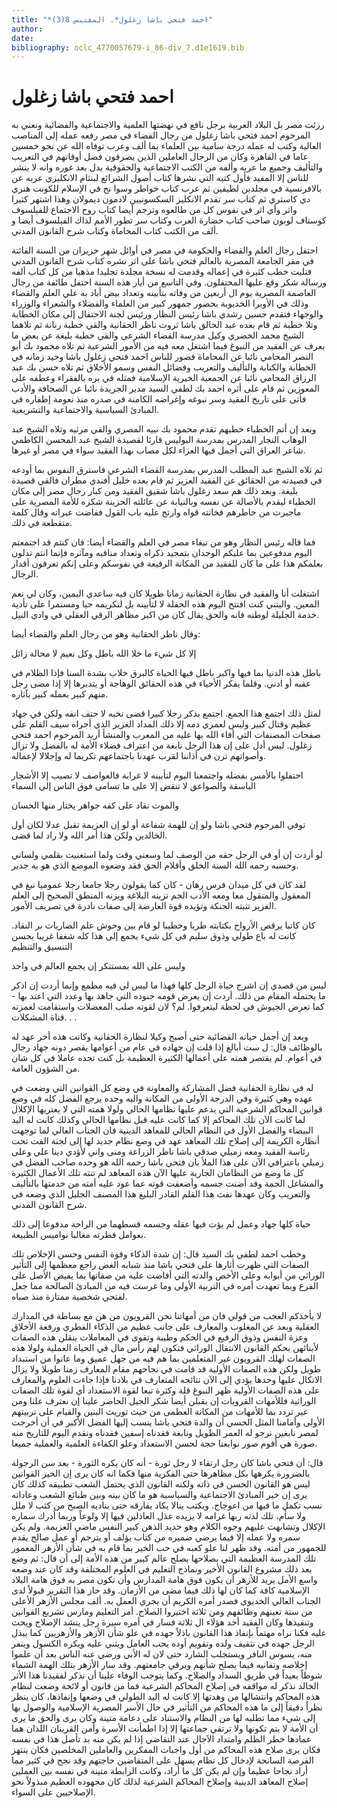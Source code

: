 ```yaml
---
title: "*احمد فتحي باشا زغلول*. المقتبس 8(3)"
author: 
date: 
bibliography: oclc_4770057679-i_86-div_7.d1e1619.bib
---
```




#  احمد فتحي باشا زغلول 


 رزئت مصر بل البلاد العربية برجل نافع في نهضتها العلمية والاجتماعية والفضائية ونعني به المرحوم احمد فتحي باشا زغلول من رجال الفضاء في مصر رفعه عمله إلى المناصب العالية وكتب له عمله درجة سامية بين العلماء بما  ألف  وعرب توفاه الله عن نحو  خمسين  عاما في القاهرة وكان من الرجال العاملين الذين يصرفون فضل أوقاتهم في التعريب والتأليف وجميع ما عربه وألفه من الكتب الاجتماعية والحقوقية يدل بعد غوره وانه لا ينشر للناس إلا المفيد فأول كتبه التي نشرها كتاب أصول الشرائع لبنثام الانكليزي عربه عن بالافرنسية في مجلدين لطيفين ثم عرب كتاب خواطر وسوا نح في الإسلام للكونت هنري دي كاستري ثم كتاب سر تقدم الانكليز السكسونيين لادمون ديمولان وهذا اشتهر كثيرا واثر وأي اثر في نفوس كل من طالعوه وترجم أيضا كتاب روح الاجتماع للفيلسوف كوستاف لوبون صاحب كتاب حضارة العرب وكتاب سر تطور الأمم لذاك الفيلسوف أيضا و  ألف  من الكتب كتاب المحاماة وكتاب شرح القانون المدني. 

 احتفل رجال العلم والقضاء والحكومة في مصر في أوائل شهر حزيران من السنة الفائتة في مقر الجامعة المصرية بالعالم فتحي باشا على اثر نشره كتاب شرح القانون المدني فتليت خطب كثيرة في إعماله وقدمت له نسخة مجلدة تجليدا مذهبا من كل كتاب ألفه ورسالة شكر وقع عليها المحتفلون. وفي التاسع من أيار هذه السنة احتفل طائفة من رجال العاصمة المصرية يوم ال  أربعين  من وفاته بتأبينه وتعداد بيض أباد به علي العلم والقضاء وذلك في الأوبرا الخديوية بحضور جمهور كبير من العلماء والفضلاء والشعراء والوزراء والوجهاء فتقدم حسين رشدي باشا رئيس النظار ورئيس لجنة الاحتفال إلى مكان الخطابة وتلا خطبة ثم قام بعده عبد الخالق باشا ثروت ناظر الحقانية والقي خطبة رنانة ثم تلاهما الشيخ محمد الخضري وكيل مدرسة القضاء الشرعي والقي خطبة بليغة عن بعض ما يعرف عن الفقيد من النبوغ فيما اشتغل معه فيه من الأمور الشرعية ثم تلاه محمود بك أبو النصر المحامي نائبا عن المحاماة فصور للناس احمد فتحي زغلول باشا وحيد زمانه في الخطابة والكتابة والتأليف والتعريب وفضائل النفس وسمو الأخلاق ثم تلاه حسن بك عبد الرزاق المحامي نائبا عن الجمعية الخيرية الإسلامية فمثله في بره بالفقراء وعطفه على المعوزين ثم قام على أثره احمد بك لطفي السيد مدير الجريدة نائبا عن الصحافة والأدب   فأتى على تاريخ الفقيد وسر نبوغه وإغراضه الكامنة في صدره منذ نعومة إظفاره في المبادئ السياسية والاجتماعية والتشريعية. 

 وبعد إن أتم الخطباء خطبهم تقدم محمود بك نبيه المصري والقي مرثيه وتلاه الشيخ عبد الوهاب النجار المدرس بمدرسة البوليس قارئا لقصيدة الشيخ عبد المحسن الكاظمي شاعر العراق التي أجمل فيها العزاء لكل مصاب بهذا الفقيد سواء في مصر أو غيرها. 

 ثم تلاه الشيخ عبد المطلب المدرس بمدرسة القضاء الشرعي فاسترق النفوس بما أودعه في قصيدته من الحقائق عن الفقيد العزيز ثم قام بعده  خليل  أفندي  مطران  فالقي قصيدة بليغة. وبعد ذلك هم سعد زغلول باشا شقيق الفقيد ومن كبار رجال مصر إلى مكان الخطباء ليقدم بالأصالة عن نفسه وبالنيابة عن عائلته الحزينة شكره للأمة المصرية على ماجبرت من خاطرهم فخانته قواه وارتج عليه باب القول ففاضت عبراته وقال كلمة متقطعة في ذلك. 

 فما قاله رئيس النظار وهو من نبغاء مصر في العلم والقضاء أيضا: فان كنتم قد اجتمعتم اليوم مدفوعين بما عليكم الوجدان بتمجيد ذكراه وتعداد مناقبه ومآثره فإنما انتم تدلون بعلمكم هذا على ما كان للفقيد من المكانة الرفيعة في نفوسكم وعلى إنكم تعرفون أقدار الرجال. 

 اشتغلت أنا والفقيد في نظارة الحقانية زمانا طويلا كان فيه ساعدي اليمين، وكان لي نعم المعين. واليتني كنت افتتح اليوم هذه الحفلة لا لتأبينه بل لتكريمه حيا ومستمرا على تأدية خدمة الجليلة لوطنه فانه والحق يقال كان من اكبر مظاهر الرقي العقلي في وادي النيل. 

 وقال ناظر الحقانية وهو من رجال العلم والقضاء أيضا: 

 إلا كل شيء ما خلا الله باطل   وكل نعيم لا محالة زائل  

 باطل هذه الدنيا بما فيها واكبر باطل فيها الحياة كالبرق خلاب بشدة السنا فإذا الظلام في عقبه أو ادني. وقلما يفكر الأحياء في هذه الحقائق الوهاجة أو يتدبرها إلا إذا مضى رجل منهم كبير بعمله كبير بآثاره. 

 لمثل ذلك اجتمع هذا الجمع. اجتمع بذكر رجلا كبيرا قضى نخبه لا حتف انفه ولكن في جهاد عظيم وقتال كبير وليس لعمري دمه إلا ذلك المداد الغزير الذي أجراه سيف القلم على صفحات المصنفات التي أفاء الله بها عليه من المعرب والمنشأ أريد المرحوم احمد فتحي زغلول. ليس أدل على إن هذا الرجل نابغة من اعتراف فضلاء الأمة له بالفضل ولا تزال   وأصواتهم ترن في أذاننا لقرب عهدنا باجتماعهم تكريما له وإجلالا لإعماله. 

 احتفلوا بالأمس بفضله واجتمعنا اليوم لتأبينه لا غرابة فالعواصف لا تصيب إلا الأشجار الباسقة والصواعق لا تنقض إلا على ما تسامى فوق الناس إلى السماء 

 والموت نقاد على كفه   جواهر يختار منها الحسان  

 توفي المرحوم فتحي باشا ولو إن للهمة شفاعة أو لو إن العزيمة تقبل عدلا لكان أول الخالدين ولكن هذا أمر الله ولا راد لما قضى. 

 لو أردت إن أو في الرجل حقه من الوصف لما وسعني وقت ولما استغنيت بقلمي ولساني وحسبه رحمه الله السنة الخلق وأقلام الحق فقد وضعوه الموضع الذي هو به جدير. 

 لقد كان في كل ميدان فرس رهان - كان كما يقولون رجلا جامعا رجلا عموميا نبغ في المعقول والمنقول معا ومعه الأدب الجم تزينه البلاغة ويزنه المنطق الصحيح إلى العلم الغزير تثبته الحنكة وتؤيده قوة العارضة إلى صفات نادرة في تصريف الأمور. 

 كان كاتبا يرقص الأرواح بكتابته طربا وخطيبا لو قام بين وحوش علم الضاريات بر النقاد. كانت له باع طولي وذوق سليم في كل شيء يجمع إلى هذا كله شغفا غريبا بحسن التنسيق والتنظيم 

 وليس على الله بمستنكر   إن يجمع العالم في واحد  

 ليس من قصدي إن اشرح حياة الرجل كلها فهذا ما ليس لي فيه مطمع وإنما أردت إن اذكر ما يحتمله المقام من ذلك. أردت إن يعرض قومه جنوده التي جاهد بها وعدد التي اعتد بها - كما تعرض الجيوش في لحظة ليتعرفوا. لم؟ لان لقوته صلب المعضلات واستقامت لغمزته قناة المشكلات. . . 

 وبعد إن أجمل حياته القضائية حتى أصبح وكيلا لنظارة الحقانية وكانت هذه أخر عهد له بالوظائف قال: ل  ست  أبالغ إذا قلت إن جهاده في عام من أعوامها يقصر دونه جهاد رجال في أعوام. لم يقتصر همته على أعمالها الكثيرة العظيمة بل كنت تجده عاملا في كل شان من الشؤون العامة. 

 له في نظارة الحقانية فضل المشاركة والمعاونة في وضع كل القوانين التي وضعت في عهده وهي كثيرة وفي الدرجة الأولى من المكانة واليه وحده يرجع الفضل كله في وضع   قوانين المحاكم الشرعية التي يدعم عليها نظامها الحالي ولولا همته التي لا يعتريها الإكلال لما كانت الآن تلك المحاكم إلا كما كانت عليه قبل نظامها الحالي وكذلك كانت له اليد البيضاء والفضل الأول في النظام الحالي للمعاهد الدينية فان الجناب العالي لما توجهت أنظاره الكريمة إلى إصلاح تلك المعاهد عهد في وضع نظام جديد لها إلى لجنة الفت تحت رئاسة الفقيد ومعه زميلي صدقي باشا ناظر الزراعة ومنى واني لأؤدي دينا علي وعلى زميلي باعترافي الآن على هذا الملأ بان فتحي باشا رحمه الله هو وحده صاحب الفضل في كل ما وضع من النظامان الجارية عليها الآن هذه المعاهد لم تنته تلك الأعمال الكثيرة والمشاغل الجمة وقد أضنت جسمه وأضعفت قوته عما عود عليه أمته من خدمتها بالتأليف والتعريب وكان عهدها نفث هذا القلم القادر البليغ هذا المصنف الجليل الذي وضعه في شرح القانون المدني. 

 حياة كلها جهاد وعمل لم يؤت فيها عقله وجسمه قسطهما من الراحة مدفوعا إلى ذلك بعوامل فطرته مغالبا نواميس الطبيعة. 

 وخطب احمد لطفي بك السيد قال: إن شدة الذكاء وقوة النفس وحسن الإخلاص تلك الصفات التي ظهرت أثارها على فتحي باشا منذ شبابه الغض راجع معظمها إلى التأثير الوراثي من أبوابه وعلى الأخص والدته التي أفاضت عليه من صفاتها بما يفيض الأصل على الفرع وبما تعهدت أمره في التربية الأولى وما غرست فيه من المبادئ الصالحة مما جعل لفتحي شخصية ممتازة منذ صباه. 

 لا يأخذكم العجب من قولي فان من أمهاتنا نحن القرويون من هن مع بساطة في المدارك العقلية وبعد عن المغلوب والمعارف على جانب عظيم من الذكاء الفطري ورفعة الأخلاق وعزة النفس وذوق الرفيع في الحكم وطيبة وتقوى في المعاملات ينقلن هذه الصفات لأبنائهن بحكم القانون الانتقال الوراثي فتكون لهم رأس مال في الحياة العملية ولولا هذه الصفات لهلك القرويون غير المتعلمين بما هم فيه من جهل عميق وما عانوا من استبداد طويل ولكن هذه الصفات الأولية قد قامت في نجاحهم مقام المعارف زمنا طويلا ولا يزال الاتكال عليها وحدها يؤدي إلى الآن نتائجه المتعارف في بلادنا فإذا جاءت العلوم والمعارف على هذه الصفات الأولية ظهر النبوغ قلة وكثرة تبعا لقوة الاستعداد أي لقوة تلك   الصفات الوراثية فللأمهات القرويات إن يقبلن أيضا شكر الجيل الحاضر علينا إن نعترف علنا ومن غير تردد بما للأمهات من المكانة العظمى من حيث توريث البنين والقيام على تربيتهم الأولى وأمامنا المثل الحسي أن والدة فتحي باشا ينسب إليها الفضل الأكبر في أن أخرجت لمصر نابغين نرجو له العمر الطويل ونابغة فقدناه إسفين فقدناه ونقدم اليوم للتاريخ منه صورة هي أقوم صور نوابغنا حجة لحسن الاستعداد وعلو الكفاءة العلمية والعملية جميعا. 

 قال: أن فتحي باشا كان رجل ارتقاء لا رجل ثورة - أنه كان يكره الثورة - بعد سن الرجولة بالضرورة يكرهها بكل مظاهرها حتى الفكرية منها فكما انه كان يرى إن الخير القوانين ليس هو القانون الحسن في ذاته ولكنه القانون الذي يحتمل الشعب تطبيقه كذلك كان يرى إن خير المبادئ الاجتماعية والسياسية هو ما كان بينه وبين طبائع الشعب وعاداته نسب تكمل ما فيها من اعوجاج. ويكتب ينالا يكاد يفارقه حتى يناديه الصبح من كثب لا ملل ولا سأم، تلك لذته ربها غرامه لا يزيده عذل العاذلين فيها إلا ولوعاً وربما أدرك سماره الإكلال وتشابهت عليهم وجوه الكلام وهو حديد الذهن كبير النفس ماضي العزيمة. ولم يكن سمره ولا عمله إلا فيما يرضي ضميره من كتاب يؤلف أو يترجم أو عمل صالح يقدم للجمهور من أمته. وقد ظهر لنا علو كعبه في حب الخير بما قام به في شأن الأزهر المعمور تلك المدرسة العظيمة التي بصلاحها يصلح عالم كبير من هذه الأمة إلى أن قال: ثم وضع بعد ذلك مشروع القانون الأخير ونماذج التعليم في العلوم المختلفة وقد كان عند وضعه واسع الأمل يريد للأزهر أن يكون فوق هامة المدارس وأن تكون مصر به فوق هامة البلاد الإسلامية كافة كما كان لها ذلك فيما مضى من الأزمان. وقد حاز هذا التقرير قبولاً لدى الجناب العالي الخديوي فصدر أمره الكريم أن يجري العمل به.  ألف  مجلس الأزهر الأعلى من  ستة  تعينهم وظائفهم ومن  ثلاثة  اختيروا الصلاح. أمر التعليم ومارس تشريع القوانين وتنفيذها وكان الفقيد  أحد  هؤلاء ال  ثلاثة  فسار في أمره سيرة رجل ينشد الإصلاح ويحث عليه فكنا نراه مهتماً بإنفاذ هذا القانون باذلاً جهده في علو شأن الأزهر والأزهريين كما يبذل الرجل جهده في تثقيف ولده وتقويم أوده يحب العامل ويثني عليه ويكره الكسول وينفر منه، يسوس النافر ويستجلب الشارد حتى لان له الأبي ورضي   عنه الناس بعد أن علموا إخلاصه وتفانيه فيما يصلح شأنهم ويرقي جامعتهم. وقد سار الأزهر بتلك الهمة الشماء شوطاً بعيداً في طريق السداد والصلاح. وكما يتوجب الوفاء علينا أن نذكر لفقيدنا هذا الأثر الخالد نذكر له مواقفه في إصلاح المحاكم الشرعية فما من قانون أو لائحة وضعت لنظام هذه المحاكم وانتشالها من وهدتها إلا كانت له اليد الطولي في وضعها وإنفاذها، كان ينظر نظراً دقيقاً إلى ما هذه المحاكم من التأثير في حال الأسر المصرية الإسلامية والوصول بها إلى شيء مما تطلبه لها من النظام والاستناد على دعامة متينة وكان يرى والحق ما يرى أن الأمة لا يتم تكونها ولا ترتقي جماعتها إلا إذا اطمأنت الأسرة وأمن القرينان اللذان هما عمادها خطر الظلم وامتداد الآجال عند التقاضي إذا لم يكن منه بد تأصل هذا في نفسه فكان يرى صلاح هذه المحاكم من أول واجبات المفكرين والعاملين المخلصين فكان ينتهز الفرصة السانحة لإدخال كل نظام يسهل على المتقاضين حاجتهم وقد نجح في كثير مما أراد نجاحا عظيما وإن لم يكن كل ما أراد، وكانت الرابطة متينة في نفسه بين العملين إصلاح المعاهد الدينية وإصلاح المحاكم الشرعية لذلك كان مجهوده العظيم مبذولاً نحو الإصلاحيين على السواء. 
